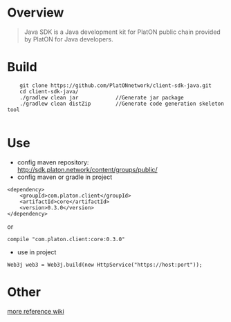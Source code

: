 # Overview
> Java SDK is a Java development kit for PlatON public chain provided by PlatON for Java developers.

# Build
```
    git clone https://github.com/PlatONnetwork/client-sdk-java.git
    cd client-sdk-java/
    ./gradlew clean jar            //Generate jar package
	./gradlew clean distZip        //Generate code generation skeleton tool
   
``` 

# Use

* config maven repository:  http://sdk.platon.network/content/groups/public/
* config maven or gradle in project

```
<dependency>
    <groupId>com.platon.client</groupId>
    <artifactId>core</artifactId>
    <version>0.3.0</version>
</dependency>
```

or

```
compile "com.platon.client:core:0.3.0"
```

* use in project

```
Web3j web3 = Web3j.build(new HttpService("https://host:port"));
```


# Other
[more reference wiki](https://github.com/PlatONnetwork/wiki/wiki)